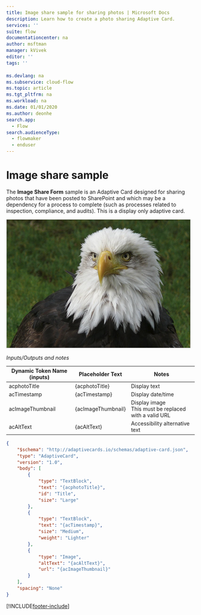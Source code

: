 ```yaml
---
title: Image share sample for sharing photos | Microsoft Docs
description: Learn how to create a photo sharing Adaptive Card.
services: ''
suite: flow
documentationcenter: na
author: msftman
manager: kVivek
editor: ''
tags: ''

ms.devlang: na
ms.subservice: cloud-flow
ms.topic: article
ms.tgt_pltfrm: na
ms.workload: na
ms.date: 01/01/2020
ms.author: deonhe
search.app: 
  - Flow
search.audienceType: 
  - flowmaker
  - enduser
---
```

# Image share sample 

The **Image Share Form** sample is an Adaptive Card designed for sharing photos that have been posted to SharePoint and which may be a dependency for a process to complete (such as processes related to inspection, compliance, and audits). This is a display only adaptive card.

![Display only adaptive card.](media/adaptive-cards/image-share.png)

*Inputs/Outputs and notes*

| Dynamic Token Name (inputs) | Placeholder Text   | Notes                                              |
|-----------------------------|--------------------|-----------------------------------------------------|
| acphotoTitle                | {acphotoTitle}     | Display text                                        |
| acTimestamp                 | {acTimestamp}      | Display date/time                                   |
| acImageThumbnail            | {acImageThumbnail} | Display image <br>This must be replaced with a valid URL|
| acAltText                   | {acAltText}        | Accessibility alternative text                      |

``` json
{
    "$schema": "http://adaptivecards.io/schemas/adaptive-card.json",
    "type": "AdaptiveCard",
    "version": "1.0",
    "body": [
        {
            "type": "TextBlock",
            "text": "{acphotoTitle}",
            "id": "Title",
            "size": "Large"
        },
        {
            "type": "TextBlock",
            "text": "{acTimestamp}",
            "size": "Medium",
            "weight": "Lighter"
        },
        {
            "type": "Image",
            "altText": "{acAltText}",
            "url": "{acImageThumbnail}"
        }
    ],
    "spacing": "None"
}
```




[!INCLUDE[footer-include](includes/footer-banner.md)]